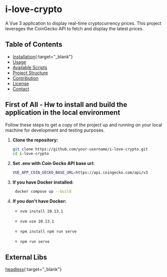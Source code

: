 # i-love-crypto

A Vue 3 application to display real-time cryptocurrency prices. This project leverages the CoinGecko API to fetch and display the latest prices.

## Table of Contents

- [Installation](#installation){:target="_blank"}
- [Usage](#usage)
- [Available Scripts](#available-scripts)
- [Project Structure](#project-structure)
- [Contribution](#contribution)
- [License](#license)
- [Contact](#contact)

## First of All - Hw to install and build the application in the local environment

Follow these steps to get a copy of the project up and running on your local machine for development and testing purposes.

1. **Clone the repository:**
   
   ```sh
   git clone https://github.com/your-username/i-love-crypto.git
   cd i-love-crypto
   
2. **Set .env with Coin Gecko API base url:**
   
   ```sh
   VUE_APP_COIN_GECKO_BASE_URL=https://api.coingecko.com/api/v3

4. **If you have Docker installed:**
   
   ```sh
    docker compose up --build
   
5. **If you don't have Docker:**

   * ```sh
     nvm install 20.13.1
     
   * ```sh
     nvm use 20.13.1

   * ```sh
     npm install npm run serve

   * ```sh
     npm run serve
     
## External Libs
[headless](https://headlessui.com/v1/vue/disclosure){:target="_blank"}


 


